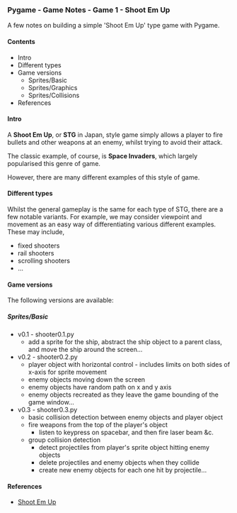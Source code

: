 ### Pygame - Game Notes - Game 1 - Shoot Em Up

A few notes on building a simple 'Shoot Em Up' type game with Pygame.

#### Contents
* Intro
* Different types
* Game versions
  * Sprites/Basic
  * Sprites/Graphics
  * Sprites/Collisions
* References

#### Intro
A **Shoot Em Up**, or **STG** in Japan, style game simply allows a player to fire bullets and other weapons at an enemy, whilst trying to avoid their attack.

The classic example, of course, is **Space Invaders**, which largely popularised this genre of game.

However, there are many different examples of this style of game.

#### Different types
Whilst the general gameplay is the same for each type of STG, there are a few notable variants. For example, we may consider viewpoint and movement as an easy way of differentiating various different examples. These may include,

  * fixed shooters
  * rail shooters
  * scrolling shooters
  * ...

#### Game versions
The following versions are available:

##### Sprites/Basic
  * v0.1 - shooter0.1.py
    * add a sprite for the ship, abstract the ship object to a parent class, and move the ship around the screen...
  * v0.2 - shooter0.2.py
    * player object with horizontal control - includes limits on both sides of x-axis for sprite movement
    * enemy objects moving down the screen
    * enemy objects have random path on x and y axis
    * enemy objects recreated as they leave the game bounding of the game window...
  * v0.3 - shooter0.3.py
    * basic collision detection between enemy objects and player object
    * fire weapons from the top of the player's object
      * listen to keypress on spacebar, and then fire laser beam &c.
    * group collision detection
      * detect projectiles from player's sprite object hitting enemy objects
      * delete projectiles and enemy objects when they collide
      * create new enemy objects for each one hit by projectile...

#### References
* [Shoot Em Up](https://en.wikipedia.org/wiki/Shoot_'em_up)
